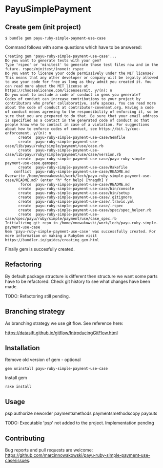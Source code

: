# PayuSimplePayment

## Create gem (init project)

```
$ bundle gem payu-ruby-simple-payment-use-case
```

Command follows with some questions which have to be answered:
```
Creating gem 'payu-ruby-simple-payment-use-case'...
Do you want to generate tests with your gem?
Type 'rspec' or 'minitest' to generate those test files now and in the future. rspec/minitest/(none): rspec
Do you want to license your code permissively under the MIT license?
This means that any other developer or company will be legally allowed to use your code for free as long as they admit you created it. You can read more about the MIT license at https://choosealicense.com/licenses/mit. y/(n): n
Do you want to include a code of conduct in gems you generate?
Codes of conduct can increase contributions to your project by contributors who prefer collaborative, safe spaces. You can read more about the code of conduct at contributor-covenant.org. Having a code of conduct means agreeing to the responsibility of enforcing it, so be sure that you are prepared to do that. Be sure that your email address is specified as a contact in the generated code of conduct so that people know who to contact in case of a violation. For suggestions about how to enforce codes of conduct, see https://bit.ly/coc-enforcement. y/(n): n
      create  payu-ruby-simple-payment-use-case/Gemfile
      create  payu-ruby-simple-payment-use-case/lib/payu/ruby/simple/payment/use/case.rb
      create  payu-ruby-simple-payment-use-case/lib/payu/ruby/simple/payment/use/case/version.rb
      create  payu-ruby-simple-payment-use-case/payu-ruby-simple-payment-use-case.gemspec
      create  payu-ruby-simple-payment-use-case/Rakefile
    conflict  payu-ruby-simple-payment-use-case/README.md
Overwrite /home/mnowakowski/work/lech/payu-ruby-simple-payment-use-case/README.md? (enter "h" for help) [Ynaqdh] Y
       force  payu-ruby-simple-payment-use-case/README.md
      create  payu-ruby-simple-payment-use-case/bin/console
      create  payu-ruby-simple-payment-use-case/bin/setup
      create  payu-ruby-simple-payment-use-case/.gitignore
      create  payu-ruby-simple-payment-use-case/.travis.yml
      create  payu-ruby-simple-payment-use-case/.rspec
      create  payu-ruby-simple-payment-use-case/spec/spec_helper.rb
      create  payu-ruby-simple-payment-use-case/spec/payu/ruby/simple/payment/use/case_spec.rb
Initializing git repo in /home/mnowakowski/work/lech/payu-ruby-simple-payment-use-case
Gem 'payu-ruby-simple-payment-use-case' was successfully created. For more information on making a RubyGem visit https://bundler.io/guides/creating_gem.html
```
Finally gem is succesfully created.

## Refactoring

By default package structure is different then structure we want some parts have to be refactored. Check git history to see what changes have been made.

TODO: Refactoring still pending.

## Branching strategy

As branching strategy we use git flow. See reference here:

https://datasift.github.io/gitflow/IntroducingGitFlow.html

## Installation

Remove old version of gem - optional
```
gem uninstall payu-ruby-simple-payment-use-case
```

Install gem
```
rake install
```

## Usage

psp 
    authorize
    neworder
    paymentsmethods
    paymentsmethodscopy
    payouts

TODO: Executable 'psp' not added to the project. Implementation pending

## Contributing

Bug reports and pull requests are welcome: https://github.com/marcinnowakowski/payu-ruby-simple-payment-use-case/issues.
